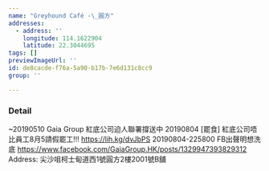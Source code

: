 ```yaml
---
name: "Greyhound Café -\_圓方"
addresses:
  - address: ''
    longitude: 114.1622904
    latitude: 22.3044695
tags: []
previewImageUrl: ''
id: de8cacde-f76a-5a90-b17b-7e6d131c8cc9
group: ''

---
```

### Detail
~20190510
Gaia Group 紅底公司迫人聯署撐送中
20190804
[罷食] 紅底公司唔比員工8月5請假罷工!!!
https://lih.kg/dvJbPS
20190804-225800
FB出聲明想洗底
https://www.facebook.com/GaiaGroup.HK/posts/1329947393829312
Address:
尖沙咀柯士甸道西1號圓方2樓2001號B舖


